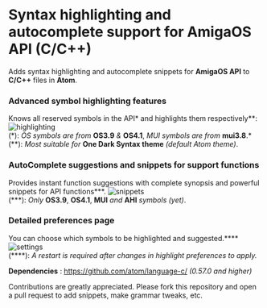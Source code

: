 # Syntax highlighting and autocomplete support for AmigaOS API (C/C++)
Adds syntax highlighting and autocomplete snippets for **AmigaOS API** to **C/C++** files in **Atom**.

### Advanced symbol highlighting features
Knows all reserved symbols in the API\* and highlights them respectively\*\*:
![highlighting](https://i.imgsafe.org/ec/ecb79c6b13.gif)
<br>(\*): *OS symbols are from* **OS3.9** *&* **OS4.1**, *MUI symbols are from* **mui3.8**.*</br>
(\*\*): *Most suitable for* **One Dark Syntax theme** *(default Atom theme)*.

### AutoComplete suggestions and snippets for support functions
Provides instant function suggestions with complete synopsis and powerful snippets for API functions\*\*\*.
![snippets](https://i.imgsafe.org/ec/ecb79cb472.gif)
<br>(\*\*\*): *Only* **OS3.9**, **OS4.1**, **MUI** *and* **AHI** *symbols (yet)*.</br>

### Detailed preferences page
You can choose which symbols to be highlighted and suggested.\*\*\*\*
![settings](https://i.imgsafe.org/ec/ecb78ea9c2.gif)
<br>(\*\*\*\*): *A restart is required after changes in highlight preferences to apply.*</br>

**Dependencies** : https://github.com/atom/language-c/ *(0.57.0 and higher)*

Contributions are greatly appreciated. Please fork this repository and open a
pull request to add snippets, make grammar tweaks, etc.
